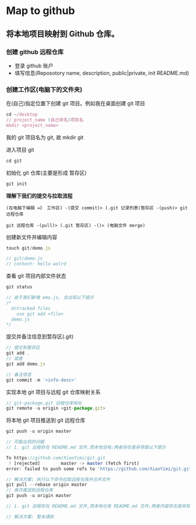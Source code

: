 # Map to github

## 将本地项目映射到 Github 仓库。



### 创建 github 远程仓库

- 登录 github 账户
- 填写信息(Reposotory name, description, public|private, init README.md)



### 创建工作区(电脑下的文件夹)

在(自己)指定位置下创建 git 项目。例如我在桌面创建 git 项目

```js
cd ~/desktop
// project_name (自己命名)项目名
mkdir <project_name>
```



我的 git 项目名为 git, 故 mkdir git



进入项目 git

```js
cd git
```



初始化 git 仓库(主要是形成 暂存区)

```js
git init
```



**理解下我们的提交与拉取流程**

```
(在电脑下编辑 =》 工作区) -(提交 commit)> (.git 记录列表)暂存区 -(push)> git 远程仓库

git 远程仓库 -(pull)> (.git 暂存区) -()> (电脑文件 merge)
```



创建新文件并编辑内容

```js
touch git/demo.js

// git/demo.js
// content: hello wolrd
```



查看 git 项目内部文件状态

```js
git status

// 由于我们新增 emo.js, 会出现以下提示
/*
  Untracked files
    use git add <file>
  demo.js
*/

```



提交并备注信息到暂存区(.git)

```js
// 提交到暂存区
git add .
// 或者 
git add demo.js 

// 备注信息
git commit -m '<info-desc>'
```



实现本地 git 项目与远程 git 仓库映射关系

```js
// git-package.git 远程仓库地址
git remote -u origin <git-package.git>
```



将本地 git 项目推送到 git 远程仓库

```js
git push -u origin master

// 可能出现的问题
// 1. git 远程存在 README.md 文件,而本地没有;两者存在差异导致以下提示

To https://github.com/XiaoYimi/git.git
 ! [rejected]        master -> master (fetch first)
error: failed to push some refs to 'https://github.com/XiaoYimi/git.git'

// 解决方案: 执行以下命令拉取远程仓库并合并文件
git pull --rebase origin master
// 再次推送到远程仓库
git push -u origin master

// 1. git 远程存在 README.md 文件,而本地也有 README.md 文件;两者内容存在差异导致以下提示

// 解决方案: 暂未遇到

```



